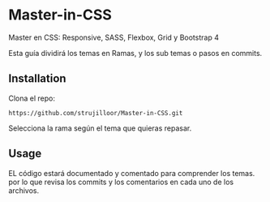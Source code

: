 # Master-in-CSS
Master en CSS: Responsive, SASS, Flexbox, Grid y Bootstrap 4


Esta guía dividirá los temas en Ramas, y los sub temas o pasos en commits.

## Installation

Clona el repo:
```
https://github.com/strujilloor/Master-in-CSS.git
```
Selecciona la rama según el tema que quieras repasar. 

## Usage

EL código estará documentado y comentado para comprender los temas. por lo que revisa los commits y los comentarios en cada uno de los archivos.
